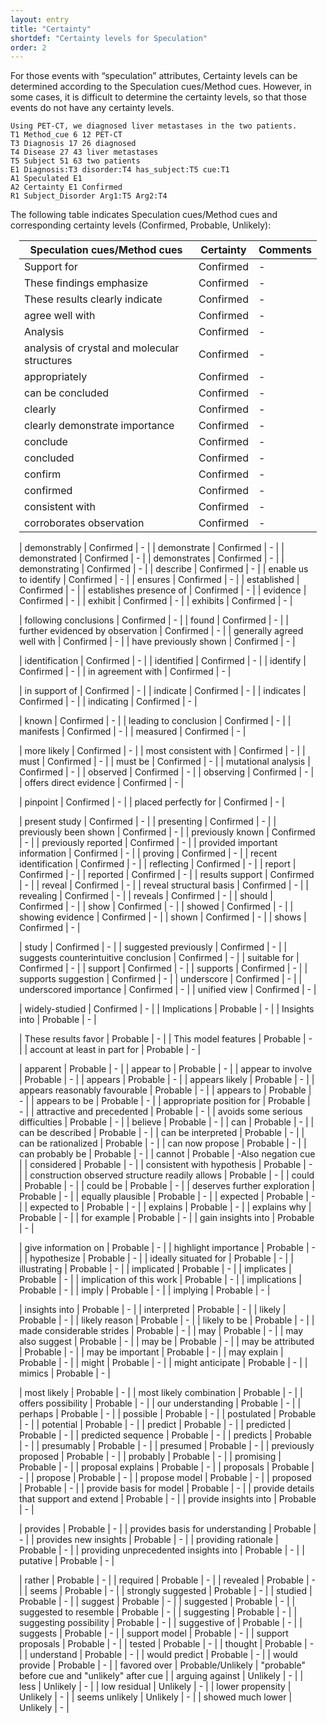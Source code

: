 ```yaml
---
layout: entry
title: "Certainty"
shortdef: "Certainty levels for Speculation"
order: 2
---
```


For those events with “speculation” attributes, Certainty levels can be determined according to the Speculation cues/Method cues. However, in some cases, it is difficult to determine the certainty levels, so that those events do not have any certainty levels. 

~~~ ann
Using PET-CT, we diagnosed liver metastases in the two patients.
T1 Method_cue 6 12 PET-CT
T3 Diagnosis 17 26 diagnosed
T4 Disease 27 43 liver metastases
T5 Subject 51 63 two patients
E1 Diagnosis:T3 disorder:T4 has_subject:T5 cue:T1
A1 Speculated E1
A2 Certainty E1 Confirmed
R1 Subject_Disorder Arg1:T5 Arg2:T4
~~~

The following table indicates Speculation cues/Method cues and corresponding certainty levels
(Confirmed, Probable, Unlikely):

<div style="margin:1em" markdown="1">

| Speculation cues/Method cues | Certainty | Comments |
|------------------|-----------|----------|
| Support for | Confirmed | - |
| These findings emphasize | Confirmed | - |
| These results clearly indicate | Confirmed | - |
| agree well with | Confirmed | - |
| Analysis | Confirmed | - |
| analysis of crystal and molecular structures | Confirmed | - |
| appropriately | Confirmed | - |
| can be concluded | Confirmed | - |
| clearly | Confirmed | - |
| clearly demonstrate importance | Confirmed | - |
| conclude | Confirmed | - |
| concluded | Confirmed | - |
| confirm | Confirmed | - |
| confirmed | Confirmed | - |
| consistent with | Confirmed | - |
| corroborates observation | Confirmed | - |

| demonstrably | Confirmed | - |
| demonstrate | Confirmed | - |
| demonstrated | Confirmed | - |
| demonstrates | Confirmed | - |
| demonstrating | Confirmed | - |
| describe | Confirmed | - |
| enable us to identify | Confirmed | - |
| ensures | Confirmed | - |
| established | Confirmed | - |
| establishes presence of | Confirmed | - |
| evidence | Confirmed | - |
| exhibit | Confirmed | - |
| exhibits | Confirmed | - |

| following conclusions | Confirmed | - |
| found | Confirmed | - |
| further evidenced by observation | Confirmed | - |
| generally agreed well with | Confirmed | - |
| have previously shown | Confirmed | - |

| identification | Confirmed | - |
| identified | Confirmed | - |
| identify | Confirmed | - |
| in agreement with | Confirmed | - |

| in support of | Confirmed | - |
| indicate | Confirmed | - |
| indicates | Confirmed | - |
| indicating | Confirmed | - |

| known | Confirmed | - |
| leading to conclusion | Confirmed | - |
| manifests | Confirmed | - |
| measured | Confirmed | - |

| more likely | Confirmed | - |
| most consistent with | Confirmed | - |
| must | Confirmed | - |
| must be | Confirmed | - |
| mutational analysis | Confirmed | - |
| observed | Confirmed | - |
| observing | Confirmed | - |
| offers direct evidence | Confirmed | - |

| pinpoint | Confirmed | - |
| placed perfectly for | Confirmed | - |

| present study | Confirmed | - |
| presenting | Confirmed | - |
| previously been shown | Confirmed | - |
| previously known | Confirmed | - |
| previously reported | Confirmed | - |
| provided important information | Confirmed | - |
| proving | Confirmed | - |
| recent identification | Confirmed | - |
| reflecting | Confirmed | - |
| report | Confirmed | - |
| reported | Confirmed | - |
| results support | Confirmed | - |
| reveal | Confirmed | - |
| reveal structural basis | Confirmed | - |
| revealing | Confirmed | - |
| reveals | Confirmed | - |
| should | Confirmed | - |
| show | Confirmed | - |
| showed | Confirmed | - |
| showing evidence | Confirmed | - |
| shown | Confirmed | - |
| shows | Confirmed | - |


| study | Confirmed | - |
| suggested previously | Confirmed | - |
| suggests counterintuitive conclusion | Confirmed | - |
| suitable for | Confirmed | - |
| support | Confirmed | - |
| supports | Confirmed | - |
| supports suggestion | Confirmed | - |
| underscore | Confirmed | - |
| underscored importance | Confirmed | - |
| unified view | Confirmed | - |

| widely-studied | Confirmed | - |
| Implications | Probable | - |
| Insights into | Probable | - |



| These results favor | Probable | - |
| This model features | Probable | - |
| account at least in part for | Probable | - |

| apparent | Probable | - |
| appear to | Probable | - |
| appear to involve | Probable | - |
| appears | Probable | - |
| appears likely | Probable | - |
| appears reasonably favourable | Probable | - |
| appears to | Probable | - |
| appears to be | Probable | - |
| appropriate position for | Probable | - |
| attractive and precedented | Probable | - |
| avoids some serious difficulties | Probable | - |
| believe | Probable | - |
| can | Probable | - |
| can be described | Probable | - |
| can be interpreted | Probable | - |
| can be rationalized | Probable | - |
| can now propose | Probable | - |
| can probably be | Probable | - |
| cannot | Probable | -Also negation cue |
| considered | Probable | - |
| consistent with hypothesis | Probable | - |
| construction observed structure readily allows | Probable | - |
| could | Probable | - |
| could be | Probable | - |
| deserves further exploration | Probable | - |
| equally plausible | Probable | - |
| expected | Probable | - |
| expected to | Probable | - |
| explains | Probable | - |
| explains why | Probable | - |
| for example | Probable | - |
| gain insights into | Probable | - |

| give information on | Probable | - |
| highlight importance | Probable | - |
| hypothesize | Probable | - |
| ideally situated for | Probable | - |
| illustrating | Probable | - |
| implicated | Probable | - |
| implicates | Probable | - |
| implication of this work | Probable | - |
| implications | Probable | - |
| imply | Probable | - |
| implying | Probable | - |


| insights into | Probable | - |
| interpreted | Probable | - |
| likely | Probable | - |
| likely reason | Probable | - |
| likely to be | Probable | - |
| made considerable strides | Probable | - |
| may | Probable | - |
| may also suggest | Probable | - |
| may be | Probable | - |
| may be attributed | Probable | - |
| may be important | Probable | - |
| may explain | Probable | - |
| might | Probable | - |
| might anticipate | Probable | - |
| mimics | Probable | - |

| most likely | Probable | - |
| most likely combination | Probable | - |
| offers possibility | Probable | - |
| our understanding | Probable | - |
| perhaps | Probable | - |
| possible | Probable | - |
| postulated | Probable | - |
| potential | Probable | - |
| predict | Probable | - |
| predicted | Probable | - |
| predicted sequence | Probable | - |
| predicts | Probable | - |
| presumably | Probable | - |
| presumed | Probable | - |
| previously proposed | Probable | - |
| probably | Probable | - |
| promising | Probable | - |
| proposal explains | Probable | - |
| proposals | Probable | - |
| propose | Probable | - |
| propose model | Probable | - |
| proposed | Probable | - |
| provide basis for model | Probable | - |
| provide details that support and extend | Probable | - |
| provide insights into | Probable | - |

| provides | Probable | - |
| provides basis for understanding | Probable | - |
| provides new insights | Probable | - |
| providing rationale | Probable | - |
| providing unprecedented insights into | Probable | - |
| putative | Probable | - |

| rather | Probable | - |
| required | Probable | - |
| revealed | Probable | - |
| seems | Probable | - |
| strongly suggested | Probable | - |
| studied | Probable | - |
| suggest | Probable | - |
| suggested | Probable | - |
| suggested to resemble | Probable | - |
| suggesting | Probable | - |
| suggesting possibility | Probable | - |
| suggestive of | Probable | - |
| suggests | Probable | - |
| support model | Probable | - |
| support proposals | Probable | - |
| tested | Probable | - |
| thought | Probable | - |
| understand | Probable | - |
| would predict | Probable | - |
| would provide | Probable | - |
| favored over | Probable/Unlikely | "probable" before cue and "unlikely" after cue |
| arguing against | Unlikely | - |
| less | Unlikely | - |
| low residual | Unlikely | - |
| lower propensity | Unlikely | - |
| seems unlikely | Unlikely | - |
| showed much lower | Unlikely | - |

</div>
